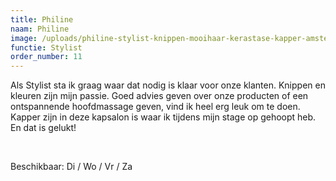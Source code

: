 ```yaml
---
title: Philine
naam: Philine
image: /uploads/philine-stylist-knippen-mooihaar-kerastase-kapper-amsterdam.JPG
functie: Stylist
order_number: 11
---
```


Als Stylist sta ik graag waar dat nodig is klaar voor onze klanten. Knippen en kleuren zijn mijn passie. Goed advies geven over onze producten of een ontspannende hoofdmassage geven, vind ik heel erg leuk om te doen. Kapper zijn in deze kapsalon is waar ik tijdens mijn stage op gehoopt heb. En dat is gelukt\!

&nbsp;

Beschikbaar: Di / Wo / Vr / Za